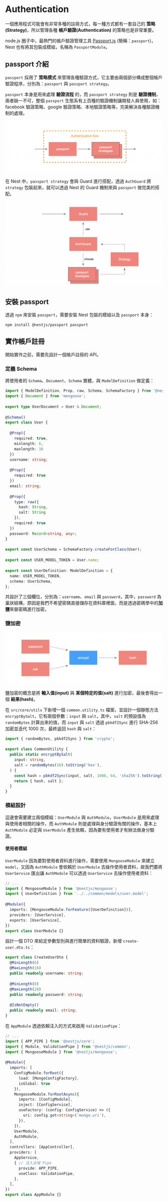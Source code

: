 # Authentication

一個應用程式可能會有非常多種的註冊方式，每一種方式都有一套自己的 **策略(Strategy)**，所以管理各種 **帳戶驗證(Authentication)** 的策略也是非常重要。

node.js 圈子中，最熱門的帳戶驗證管理工具 [Passport.js](http://www.passportjs.org/) (簡稱：`passport`)，Nest 也有將其包裝成模組，名稱為 `PassportModule`。

## passport 介紹

`passport` 採用了 **策略模式** 來管理各種驗證方式，它主要由兩個部分構成整個帳戶驗證程序，分別為：`passport` 與 `passport strategy`。

`passport` 本身是用來處理 **驗證流程** 的，而 `passport strategy` 則是 **驗證機制**，兩者缺一不可，整個 `passport` 生態系有上百種的驗證機制讓開發人員使用，如：facebook 驗證策略、google 驗證策略、本地驗證策略等，完美解決各種驗證機制的處理。

![a1](./imgs/a1.png)

在 Nest 中，`passport strategy` 會與 Guard 進行搭配，透過 `AuthGuard` 將 `strategy` 包裝起來，就可以透過 Nest 的 Guard 機制來與 `passport` 做完美的搭配。

![a2](./imgs/a2.png)

## 安裝 passport

透過 `npm` 來安裝 `passport`，需要安裝 Nest 包裝的模組以及 `passport` 本身：

```text
npm install @nestjs/passport passport
```

## 實作帳戶註冊

開始實作之前，需要先設計一個帳戶註冊的 API。

### 定義 Schema

將使用者的 `Schema`、`Document`、`Schema` 實體，與 `ModelDefinition` 做定義：

```ts
import { ModelDefinition, Prop, raw, Schema, SchemaFactory } from '@nestjs/mongoose';
import { Document } from 'mongoose';

export type UserDocument = User & Document;

@Schema()
export class User {

  @Prop({
    required: true,
    minlength: 6,
    maxlength: 16
  })
  username: string;
  
  @Prop({
    required: true
  })
  email: string;

  @Prop({
    type: raw({
      hash: String,
      salt: String
    }),
    required: true
  })
  password: Record<string, any>;
}

export const UserSchema = SchemaFactory.createForClass(User);

export const USER_MODEL_TOKEN = User.name;

export const UserDefinition: ModelDefinition = {
  name: USER_MODEL_TOKEN,
  schema: UserSchema,
};
```

共設計了三個欄位，分別為：`username`、`email` 與 `password`，其中，`password` 為巢狀結構，原因是我們不希望密碼直接儲存在資料庫裡面，而是透過密碼學中的**加鹽**來替密碼進行加密。

### 鹽加密

![a3](./imgs/a3.png)

鹽加密的概念是將 **輸入值(input)** 與 **某個特定的值(salt)** 進行加密，最後會得出一個 **結果(hash)**。

在 `src/core/utils` 下新增一個 `common.utility.ts` 檔案，並設計一個靜態方法 `encryptBySalt`，它有兩個參數：`input` 與 `salt`，其中，`salt` 的預設值為 `randomBytes` 計算出來的值，而 `input` 與 `salt` 透過 `pbkdf2Sync` 進行 SHA-256 加密並迭代 1000 次，最終返回 `hash` 與 `salt`：

```ts
import { randomBytes, pbkdf2Sync } from 'crypto';

export class CommonUtility {
  public static encryptBySalt(
    input: string,
    salt = randomBytes(16).toString('hex'),
  ) {
    const hash = pbkdf2Sync(input, salt, 1000, 64, 'sha256').toString('hex');
    return { hash, salt };
  }
}
```

### 模組設計

這邊會需要建立兩個模組：`UserModule` 與 `AuthModule`，`UserModule` 是用來處理與使用者相關的操作，而 `AuthModule` 則是處理與身分驗證有關的操作，基本上 `AuthModule` 必定與 `UserModule` 產生依賴，因為要有使用者才有辦法做身分驗證。

#### 使用者模組

`UserModule` 因為要對使用者資料進行操作，需要使用 `MongooseModule` 來建立 `model`，又因為 `AuthModule` 會依賴於 `UserModule` 去操作使用者資料，故我們要將 `UserService` 匯出讓 `AuthModule` 可以透過 `UserService` 去操作使用者資料：

```ts
// ...
import { MongooseModule } from '@nestjs/mongoose';
import { UserDefinition } from '../../common/models/user.model';

@Module({
  imports: [MongooseModule.forFeature([UserDefinition])],
  providers: [UserService],
  exports: [UserService],
})
export class UserModule {}
```

設計一個 DTO 來給定參數型別與進行簡單的資料驗證，新增 `create-user.dto.ts`：

```ts
export class CreateUserDto {
  @MinLength(6)
  @MaxLength(16)
  public readonly username: string;

  @MinLength(8)
  @MaxLength(20)
  public readonly password: string;

  @IsNotEmpty()
  public readonly email: string;
}
```

在 `AppModule` 透過依賴注入的方式來啟用 `ValidationPipe`：

```ts
// ...
import { APP_PIPE } from '@nestjs/core';
import { Module, ValidationPipe } from '@nestjs/common';
import { MongooseModule } from '@nestjs/mongoose';

@Module({
  imports: [
    ConfigModule.forRoot({
      load: [MongoConfigFactory],
      isGlobal: true
    }),
    MongooseModule.forRootAsync({
      imports: [ConfigModule],
      inject: [ConfigService],
      useFactory: (config: ConfigService) => ({
        uri: config.get<string>('mongo.uri'),
      }),
    }),
    UserModule,
    AuthModule,
  ],
  controllers: [AppController],
  providers: [
    AppService,
    { // 注入全域 Pipe
      provide: APP_PIPE,
      useClass: ValidationPipe,
    },
  ],
})
export class AppModule {}
```
